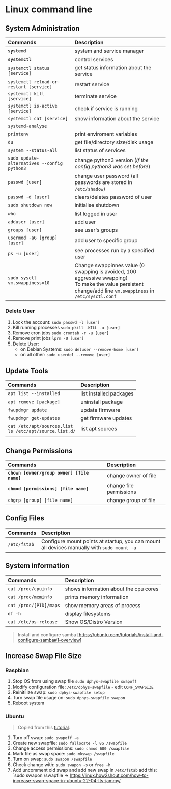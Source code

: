 # Linux command line



## System Administration

| Commands                                    | Description                                                                                                                                                    |
| :------------------------------------------ | :------------------------------------------------------------------------------------------------------------------------------------------------------------- |
| **`systemd`**                               | system and service manager                                                                                                                                     |
| **`systemctl`**                             | control services                                                                                                                                               |
| `systemctl status [service]`                | get status information about the service                                                                                                                       |
| `systemctl reload-or-restart [service]`     | restart service                                                                                                                                                |
| `systemctl kill [service]`                  | terminate service                                                                                                                                              |
| `systemctl is-active [service]`             | check if service is running                                                                                                                                    |
| `systemctl cat [service]`                   | show information about the service                                                                                                                             |
| `systemd-analyse`                           |                                                                                                                                                                |
| `printenv`                                  | print enviroment variables                                                                                                                                     |
| `du`                                        | get file/directory size/disk usage                                                                                                                             |
| `system --status-all`                       | list status of services                                                                                                                                        |
| `sudo update-alternatives --config python3` | change python3 version (*if the config python3 was set before*)                                                                                                |
| `passwd [user]`                             | change user password (all passwords are stored in `/etc/shadow`)                                                                                               |
| `passwd -d [user]`                          | clears/deletes password of user                                                                                                                                |
| `sudo shutdown now`                         | initialise shutdown                                                                                                                                            |
| `who`                                       | list logged in user                                                                                                                                            |
| `adduser [user]`                            | add user                                                                                                                                                       |
| `groups [user]`                             | see user's groups                                                                                                                                              |
| `usermod -aG [group] [user]`                | add user to specific group                                                                                                                                     |
| `ps -u [user]`                              | see processes run by a specified user                                                                                                                          |
| `sudo sysctl vm.swappiness=10`              | Change swappinnes value (0 swapping is avoided, 100 aggressive swapping)<br>To make the value persistent change/add line `vm.swappiness` in `/etc/sysctl.conf` |


### Delete User

1. Lock the account: `sudo passwd -l [user]`
2. Kill running processes `sudo pkill -KILL -u [user]`
3. Remove cron jobs `sudo crontab -r -u [user]`
4. Remove print jobs `lprm -U [user]`
5. Delete User:
	- on Debian Systems: `sudo deluser --remove-home [user]`
	- on all other: `sudo userdel --remove [user]`


## Update Tools

| Commands                                                    | Description             |
| :---------------------------------------------------------- | :---------------------- |
| `apt list --installed`                                      | list installed packages |
| `apt remove [package]`                                      | uninstall package       |
| `fwupdmgr update`                                           | update firmware         |
| `fwupdmgr get-updates`                                      | get firmware updates    |
| `cat /etc/apt/sources.list`<br>`ls /etc/apt/source.list.d/` | list apt sources        |
|                                                             |                         |


## Change Permissions

| Commands                                    | Description             |
| :------------------------------------------ | :---------------------- |
| **`chown [owner/group owner] [file name]`** | change owner of file    |
| **`chmod [permissions] [file name]`**       | change file permissions |
| `chgrp [group] [file name]`                 | change group of file    |

## Config Files
| Commands | Description |
| :--- | :--- |
| `/etc/fstab` | Configure mount points at startup, you can mount all devices manually with `sudo mount -a` |

## System information

| Commands               | Description                           |
| :--------------------- | :------------------------------------ |
| `cat /proc/cpuinfo`    | shows information about the cpu cores |
| `cat /proc/meminfo`    | prints memory information             |
| `cat /proc/[PID]/maps` | show memory areas of process          |
| `df -h`                | display filesystems                   |
| `cat /etc/os-release`  | Show OS/Distro Version                |


> Install and configure samba [https://ubuntu.com/tutorials/install-and-configure-samba#1-overview]

## Increase Swap File Size

### Raspbian
1. Stop OS from using swap file `sudo dphys-swapfile swapoff`
2. Modify configuration file: `/etc/dphys-swapfile` - edit `CONF_SWAPSIZE`
3. Reinitilize swap: `sudo dphys-swapfile setup`
4. Turn swap file usage on: `sudo dphys-swapfile swapon`
5. Reboot system

### Ubuntu
> Copied from this [tutorial](https://linux.how2shout.com/how-to-increase-swap-space-in-ubuntu-22-04-lts-jammy/).
1. Turn off swap: `sudo swapoff -a`
2. Create new swapfile: `sudo fallocate -l 8G /swapfile`
3. Change access permissions: `sudo chmod 600 /swapfile`
4. Mark file as swap space: `sudo mkswap /swapfile`
5. Turn on swap: `sudo swapon /swapfile`
6. Check change with: `sudo swapon -s` or `free -h`
7. Add uncomment old swap and add new swap in `/etc/fstab` add this: `sudo swapon /swapfile
-> https://linux.how2shout.com/how-to-increase-swap-space-in-ubuntu-22-04-lts-jammy/